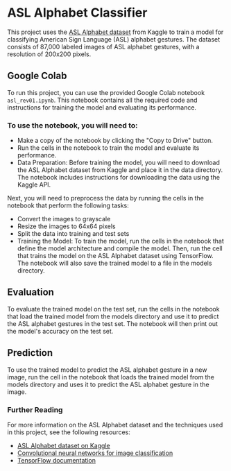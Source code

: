 
# ASL Alphabet Classifier
This project uses the [ASL Alphabet dataset](https://www.kaggle.com/grassknoted/asl-alphabet) from Kaggle to train a model for classifying American Sign Language (ASL) alphabet gestures. The dataset consists of 87,000 labeled images of ASL alphabet gestures, with a resolution of 200x200 pixels.

## Google Colab
To run this project, you can use the provided Google Colab notebook ```asl_rev01.ipynb```. This notebook contains all the required code and instructions for training the model and evaluating its performance.

### To use the notebook, you will need to:

* Make a copy of the notebook by clicking the "Copy to Drive" button.
* Run the cells in the notebook to train the model and evaluate its performance.
* Data Preparation: 
Before training the model, you will need to download the ASL Alphabet dataset from Kaggle and place it in the data directory. The notebook includes instructions for downloading the data using the Kaggle API.

Next, you will need to preprocess the data by running the cells in the notebook that perform the following tasks:

* Convert the images to grayscale
* Resize the images to 64x64 pixels
* Split the data into training and test sets
* Training the Model: 
To train the model, run the cells in the notebook that define the model architecture and compile the model. Then, run the cell that trains the model on the ASL Alphabet dataset using TensorFlow. The notebook will also save the trained model to a file in the models directory.

## Evaluation
To evaluate the trained model on the test set, run the cells in the notebook that load the trained model from the models directory and use it to predict the ASL alphabet gestures in the test set. The notebook will then print out the model's accuracy on the test set.

## Prediction
To use the trained model to predict the ASL alphabet gesture in a new image, run the cell in the notebook that loads the trained model from the models directory and uses it to predict the ASL alphabet gesture in the image.

### Further Reading
For more information on the ASL Alphabet dataset and the techniques used in this project, see the following resources:

* [ ASL Alphabet dataset on Kaggle ](https://www.kaggle.com/grassknoted/asl-alphabet)
* [Convolutional neural networks for image classification](https://www.kaggle.com/grassknoted/asl-alphabet)
* [TensorFlow documentation](https://www.tensorflow.org/api_docs/python/tf)
